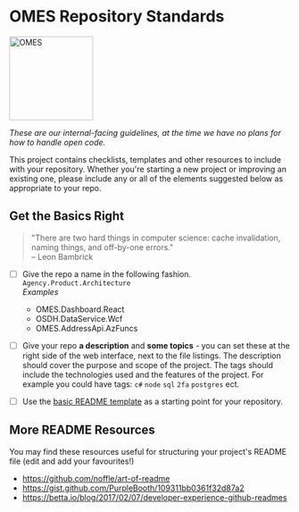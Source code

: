 # OMES Repository Standards

<img src="https://branding.ok.gov/wp-content/uploads/2020/02/OK_Logo_Horizontal_FullColour_Pos_RGB-768x212.png" height="150px" alt="OMES" />

_These are our internal-facing guidelines, at the time we have no plans for how to handle open code._

This project contains checklists, templates and other resources to include with your repository. Whether you're starting a new project or improving an existing one, please include any or all of the elements suggested below as appropriate to your repo.

## Get the Basics Right
>"There are two hard things in computer science: cache invalidation, naming things, and off-by-one errors."  
> – Leon Bambrick

- [ ] Give the repo a name in the following fashion. `Agency.Product.Architecture`  
  _Examples_
  - OMES.Dashboard.React
  - OSDH.DataService.Wcf
  - OMES.AddressApi.AzFuncs

- [ ] Give your repo **a description** and **some topics** - you can set these at the right side of the web interface, next to the file listings. The description should cover the purpose and scope of the project. The tags should include the technologies used and the features of the project. For example you could have tags: `c#` `node` `sql` `2fa` `postgres` ect.

- [ ] Use the [basic README template](basic-readme-template.md) as a starting point for your repository.

## More README Resources

You may find these resources useful for structuring your project's README file (edit and add your favourites!)

- https://github.com/noffle/art-of-readme
- https://gist.github.com/PurpleBooth/109311bb0361f32d87a2
- https://betta.io/blog/2017/02/07/developer-experience-github-readmes

